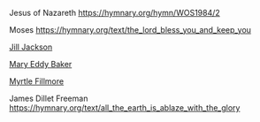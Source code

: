 Jesus of Nazareth
https://hymnary.org/hymn/WOS1984/2

Moses
https://hymnary.org/text/the_lord_bless_you_and_keep_you

[Jill Jackson](https://hymnary.org/person/Jackson_Jill?sort=desc&order=Instances)

[Mary Eddy Baker](https://hymnary.org/person/Eddy_MB1)

[Myrtle Fillmore](https://hymnary.org/person/Fillmore_Myrtle)

James Dillet Freeman
https://hymnary.org/text/all_the_earth_is_ablaze_with_the_glory
